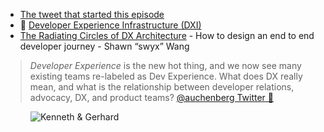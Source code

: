 - [The tweet that started this episode](https://twitter.com/auchenberg/status/1563199826153463813)
- 📝 [Developer Experience Infrastructure (DXI)](https://kenneth.io/post/developer-experience-infrastructure-dxi)
- [The Radiating Circles of DX Architecture](https://dx.tips/circles) - How to design an end to end developer journey - Shawn “swyx” Wang

> _Developer Experience_ is the new hot thing, and we now see many existing teams re-labeled as Dev Experience. What does DX really mean, and what is the relationship between developer relations, advocacy, DX, and product teams?
> [@auchenberg Twitter 🧵](https://twitter.com/auchenberg/status/1495559802973392896)

<figure class="richtext-figure richtext-figure--full">
  <img src="https://changelog-assets.s3.amazonaws.com/shipit/shipit-79--kenneth-auchenberg.jpg" alt="Kenneth & Gerhard" loading="lazy">
</figure>